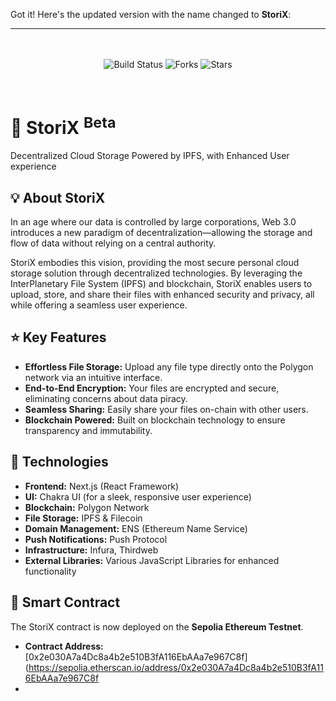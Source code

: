 Got it! Here's the updated version with the name changed to **StoriX**:

---

<div align="center">
  
  <br/><br/>
  <img alt="Build Status" src="https://img.shields.io/badge/build-passing-brightgreen?style=for-the-badge">
  <img alt="Forks" src="https://img.shields.io/github/forks/imsaptarshi/storehouse?style=for-the-badge">
  <img alt="Stars" src="https://img.shields.io/github/stars/imsaptarshi/storehouse?style=for-the-badge">
</div>
<br>

# 🚀 StoriX <sup>Beta</sup>

Decentralized Cloud Storage Powered by IPFS, with Enhanced User experience 

## 💡 About StoriX

In an age where our data is controlled by large corporations, Web 3.0 introduces a new paradigm of decentralization—allowing the storage and flow of data without relying on a central authority.

StoriX embodies this vision, providing the most secure personal cloud storage solution through decentralized technologies. By leveraging the InterPlanetary File System (IPFS) and blockchain, StoriX enables users to upload, store, and share their files with enhanced security and privacy, all while offering a seamless user experience.

## ⭐ Key Features

- **Effortless File Storage:** Upload any file type directly onto the Polygon network via an intuitive interface.
- **End-to-End Encryption:** Your files are encrypted and secure, eliminating concerns about data piracy.
- **Seamless Sharing:** Easily share your files on-chain with other users.
- **Blockchain Powered:** Built on blockchain technology to ensure transparency and immutability.

## 🌠 Technologies

- **Frontend:** Next.js (React Framework)
- **UI:** Chakra UI (for a sleek, responsive user experience)
- **Blockchain:** Polygon Network
- **File Storage:** IPFS & Filecoin
- **Domain Management:** ENS (Ethereum Name Service)
- **Push Notifications:** Push Protocol
- **Infrastructure:** Infura, Thirdweb
- **External Libraries:** Various JavaScript Libraries for enhanced functionality

## 📜 Smart Contract

The StoriX contract is now deployed on the **Sepolia Ethereum Testnet**. 

- **Contract Address:** [0x2e030A7a4Dc8a4b2e510B3fA116EbAAa7e967C8f](https://sepolia.etherscan.io/address/0x2e030A7a4Dc8a4b2e510B3fA116EbAAa7e967C8f
- 
